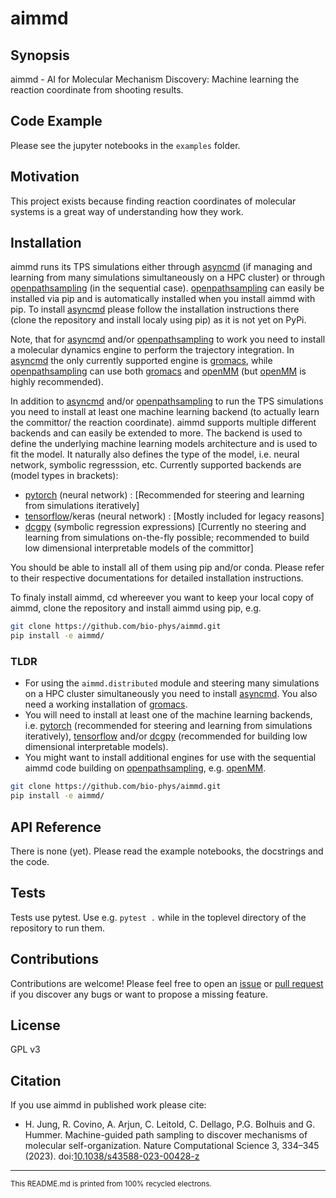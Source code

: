 # aimmd

## Synopsis

aimmd - AI for Molecular Mechanism Discovery: Machine learning the reaction coordinate from shooting results.

## Code Example

Please see the jupyter notebooks in the `examples` folder.

## Motivation

This project exists because finding reaction coordinates of molecular systems is a great way of understanding how they work.

## Installation

aimmd runs its TPS simulations either through [asyncmd] (if managing and learning from many simulations simultaneously on a HPC cluster) or through [openpathsampling] (in the sequential case). [openpathsampling] can easily be installed via pip and is automatically installed when you install aimmd with pip. To install [asyncmd] please follow the installation instructions there (clone the repository and install localy using pip) as it is not yet on PyPi.

Note, that for [asyncmd] and/or [openpathsampling] to work you need to install a molecular dynamics engine to perform the trajectory integration. In [asyncmd] the only currently supported engine is [gromacs], while [openpathsampling] can use both [gromacs] and [openMM] (but [openMM] is highly recommended).

In addition to [asyncmd] and/or [openpathsampling] to run the TPS simulations you need to install at least one machine learning backend (to actually learn the committor/ the reaction coordinate). aimmd supports multiple different backends and can easily be extended to more. The backend is used to define the underlying machine learning models architecture and is used to fit the model. It naturally also defines the type of the model, i.e. neural network, symbolic regresssion, etc.
Currently supported backends are (model types in brackets):

- [pytorch] (neural network) : [Recommended for steering and learning from simulations iteratively]
- [tensorflow]/keras (neural network) : [Mostly included for legacy reasons]
- [dcgpy] (symbolic regression expressions) [Currently no steering and learning from simulations on-the-fly possible; recommended to build low dimensional interpretable models of the committor]

You should be able to install all of them using pip and/or conda. Please refer to their respective documentations for detailed installation instructions.

To finaly install aimmd, cd whereever you want to keep your local copy of aimmd, clone the repository and install aimmd using pip, e.g.

```bash
git clone https://github.com/bio-phys/aimmd.git
pip install -e aimmd/
```

### TLDR

- For using the `aimmd.distributed` module and steering many simulations on a HPC cluster simultaneously you need to install [asyncmd]. You also need a working installation of [gromacs].
- You will need to install at least one of the machine learning backends, i.e. [pytorch] (recommended for steering and learning from simulations iteratively), [tensorflow] and/or [dcgpy] (recommended for building low dimensional interpretable models).
- You might want to install additional engines for use with the sequential aimmd code building on [openpathsampling], e.g. [openMM].

```bash
git clone https://github.com/bio-phys/aimmd.git
pip install -e aimmd/
```

## API Reference

There is none (yet). Please read the example notebooks, the docstrings and the code.

## Tests

Tests use pytest. Use e.g. `pytest .` while in the toplevel directory of the repository to run them.

## Contributions

Contributions are welcome! Please feel free to open an [issue](https://github.com/bio-phys/aimmd/issues) or [pull request](https://github.com/bio-phys/aimmd/pulls) if you discover any bugs or want to propose a missing feature.

## License

GPL v3

## Citation

If you use aimmd in published work please cite:

- H. Jung, R. Covino, A. Arjun, C. Leitold, C. Dellago, P.G. Bolhuis and G. Hummer. Machine-guided path sampling to discover mechanisms of molecular self-organization. Nature Computational Science 3, 334–345 (2023). doi:[10.1038/s43588-023-00428-z](https://doi.org/10.1038/s43588-023-00428-z)

---
<sub>This README.md is printed from 100% recycled electrons.</sub>

[asyncmd]: https://github.com/bio-phys/asyncmd
[pytorch]: https://pytorch.org
[tensorflow]: https://www.tensorflow.org
[dcgpy]: http://darioizzo.github.io/dcgp/
[openMM]: http://openmm.org/
[openpathsampling]: http://openpathsampling.org/latest/
[GROMACS]: http://www.gromacs.org/
